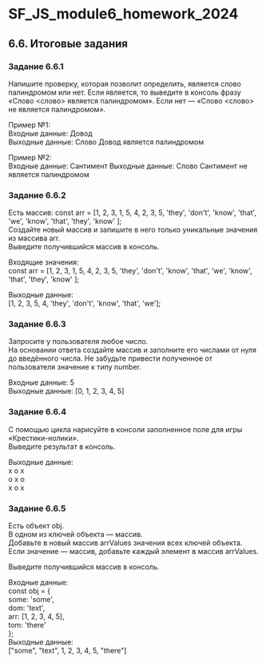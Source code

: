 # SF_JS_module6_homework_2024
## 6.6. Итоговые задания

### Задание 6.6.1   
Напишите проверку, которая позволит определить, является слово палиндромом или нет.
Если является, то выведите в консоль фразу «Слово <слово> является палиндромом». Если нет — «Слово <слово> не является палиндромом».   

Пример №1:   
Входные данные: Довод   
Выходные данные: Слово Довод является палиндромом   

Пример №2:   
Входные данные: Сантимент
Выходные данные: Слово Сантимент не является палиндромом


### Задание 6.6.2   

Есть массив: const arr = [1, 2, 3, 1, 5, 4, 2, 3, 5, 'they', 'don\'t', 'know', 'that', 'we', 'know', 'that', 'they', 'know' ];   
Создайте новый массив и запишите в него только уникальные значения из массива arr.   
Выведите получившийся массив в консоль.  

Входящие значения:   
const arr = [1, 2, 3, 1, 5, 4, 2, 3, 5, 'they', 'don\'t', 'know', 'that', 'we', 'know', 'that', 'they', 'know' ];   

Выходные данные:  
[1, 2, 3, 5, 4, 'they', 'don\'t', 'know', 'that', 'we'];  


### Задание 6.6.3  

Запросите у пользователя любое число.   
На основании ответа создайте массив и заполните его числами от нуля до введённого числа. Не забудьте привести полученное от пользователя значение к типу number.   

Входные данные: 5  
Выходные данные: [0, 1, 2, 3, 4, 5]  

### Задание 6.6.4

С помощью цикла нарисуйте в консоли заполненное поле для игры «Крестики-нолики».   
Выведите результат в консоль.   

Выходные данные:  
x o x  
o x o  
x o x  


### Задание 6.6.5   

Есть объект obj.   
В одном из ключей объекта — массив.   
Добавьте в новый массив arrValues значения всех ключей объекта.   
Если значение — массив, добавьте каждый элемент в массив arrValues.  

Выведите получившийся массив в консоль.  

Входные данные:   
    const obj = {  
        some: 'some',  
        dom: 'text',  
        arr: [1, 2, 3, 4, 5],  
        tom: 'there'  
    };       
Выходные данные:   
["some", "text", 1, 2, 3, 4, 5, "there"]  
